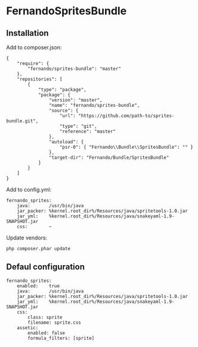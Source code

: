 FernandoSpritesBundle
=====================

Installation
------------

Add to composer.json:

    {
        "require": {
            "fernando/sprites-bundle": "master"
        },
        "repositories": [
            {
                "type": "package",
                "package": {
                    "version": "master",
                    "name": "fernando/sprites-bundle",
                    "source": {
                        "url": "https://github.com/path-to/sprites-bundle.git",
                        "type": "git",
                        "reference": "master"
                    },
                    "autoload": {
                        "psr-0": { "Fernando\\Bundle\\SpritesBundle": "" }
                    },
                    "target-dir": "Fernando/Bundle/SpritesBundle"
                }
            }
        ]
    }

Add to config.yml:

    fernando_sprites:
        java:       /usr/bin/java
        jar_packer: %kernel.root_dir%/Resources/java/spritetools-1.0.jar
        jar_yml:    %kernel.root_dir%/Resources/java/snakeyaml-1.9-SNAPSHOT.jar
        css:        ~

Update vendors:

    php composer.phar update

Defaul configuration
-------------

    fernando_sprites:
        enabled:    true
        java:       /usr/bin/java
        jar_packer: %kernel.root_dir%/Resources/java/spritetools-1.0.jar
        jar_yml:    %kernel.root_dir%/Resources/java/snakeyaml-1.9-SNAPSHOT.jar
        css:
            class: sprite
            filename: sprite.css
        assetic:
            enabled: false
            formula_filters: [sprite]
